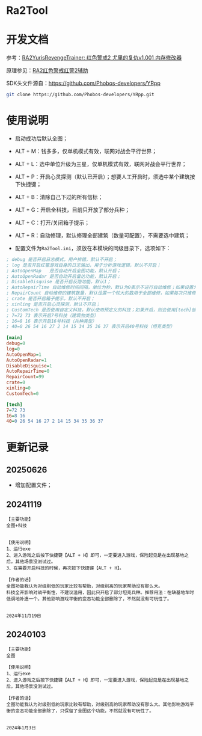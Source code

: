 # Ra2Tool

# 开发文档

参考：[RA2YurisRevengeTrainer: 红色警戒2 尤里的复仇v1.001 内存修改器](https://github.com/AdjWang/RA2YurisRevengeTrainer)

原理参见：[RA2红色警戒红警2辅助](https://zhupite.com/sec/red-alert2.html)

SDK头文件源自：https://github.com/Phobos-developers/YRpp

```bash
git clone https://github.com/Phobos-developers/YRpp.git
```





# 使用说明

- 启动成功后默认全图；

- ALT + M：钱多多，仅单机模式有效，联网对战会平行世界；

- ALT + L：选中单位升级为三星，仅单机模式有效，联网对战会平行世界；

- ALT + P：开启心灵探测（默认已开启）；想要人工开启时，须选中某个建筑按下快捷键；

- ALT + B：清除自己下过的所有信标；

- ALT + G：开启全科技，目前只开放了部分兵种；

- ALT + C：打开/关闭箱子提示；

- ALT + R：自动修理，默认修理全部建筑（数量可配置），不需要选中建筑；

- 配置文件为`Ra2Tool.ini`，须放在本模块的同级目录下，选项如下：
  
```ini
; debug 是否开启日志模式，用户排错，默认不开启；
; log 是否开启红警游戏自身的日志输出，用于分析游戏逻辑，默认不开启；
; AutoOpenMap	是否自动开启全图功能，默认开启；
; AutoOpenRadar 是否自动开启雷达功能，默认开启；
; DisableDisguise 是否开启反隐功能，默认1；
; AutoRepairTime 自动维修时间间隔，单位为秒，默认为0表示不进行自动维修；如果设置为整数，表示每隔多少秒自动维修一次建筑；
; RepairCount 自动维修的建筑数量，默认设置一个较大的数用于全部维修，如果每次只维修一个请设置1；
; crate 是否开启箱子提示，默认不开启；
; xinling 是否开启心灵探测，默认不开启；
; CustomTech 是否使用自定义科技，默认使用预定义的科技；如果开启，则会使用[tech]部分的配置来决定开启哪些科技。想要开启哪个科技，自行填写，找到对应的科技类型，后面要开启的单位用空格隔开；
; 7=72 73 表示开启7号科技（建筑物类型）
; 16=8 16 表示开启16号科技（兵种类型）
; 40=0 26 54 16 27 2 14 15 34 35 36 37 表示开启40号科技（坦克类型）
  
[main]
debug=0
log=0 
AutoOpenMap=1
AutoOpenRadar=1
DisableDisguise=1
AutoRepairTime=0
RepairCount=99
crate=0
xinling=0
CustomTech=0

[tech]
7=72 73
16=8 16
40=0 26 54 16 27 2 14 15 34 35 36 37
```

# 更新记录

## 20250626

- 增加配置文件；

## 20241119

```
【主要功能】
全图+科技


【使用说明】
1、运行exe
2、进入游戏之后按下快捷键【ALT + H】即可，一定要进入游戏，保险起见是在出现基地之后，其他场景没测试过。
3、在需要开启科技的时候，再次按下快捷键【ALT + H】。

【作者的话】
全图功能我认为对级别低的玩家比较有帮助，对级别高的玩家帮助没有那么大。
科技全开影响对战平衡性，不建议滥用，因此只开启了部分坦克兵种。推荐用法：在缺基地车时低调地补造一个。其他影响游戏平衡的变态功能全部删除了，不然就没有可玩性了。


2024年11月19日
```

## 20240103

```
【主要功能】
全图

【使用说明】
1、运行exe
2、进入游戏之后按下快捷键【ALT + H】即可，一定要进入游戏，保险起见是在出现基地之后，其他场景没测试过。

【作者的话】
全图功能我认为对级别低的玩家比较有帮助，对级别高的玩家帮助没有那么大。其他影响游戏平衡的变态功能全部删除了，只保留了全图这个功能，不然就没有可玩性了。


2024年1月3日
```

